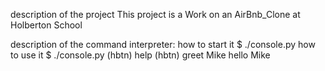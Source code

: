 description of the project
This project is a Work on an AirBnb_Clone at Holberton School 

description of the command interpreter:
how to start it
$ ./console.py
how to use it
$ ./console.py
(hbtn) help
(hbtn) greet Mike
hello Mike

